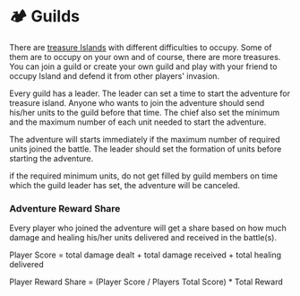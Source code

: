 # 🏕 Guilds

There are [treasure Islands](battles.md#treasure-island) with different difficulties to occupy. Some of them are to occupy on your own and of course, there are more treasures. You can join a guild or create your own guild and play with your friend to occupy Island and defend it from other players' invasion.

Every guild has a leader. The leader can set a time to start the adventure for treasure island. Anyone who wants to join the adventure should send his/her units to the guild before that time. The chief also set the minimum and the maximum number of each unit needed to start the adventure.&#x20;

The adventure will starts immediately if the maximum number of required units joined the battle. The leader should set the formation of units before starting the adventure.

if the required minimum units, do not get filled by guild members on time which the guild leader has set, the adventure will be canceled.

### Adventure Reward Share

Every player who joined the adventure will get a share based on how much damage and healing his/her units delivered and received in the battle(s).

Player Score = total damage dealt + total damage received + total healing delivered

Player Reward Share = (Player Score / Players Total Score) \* Total Reward
